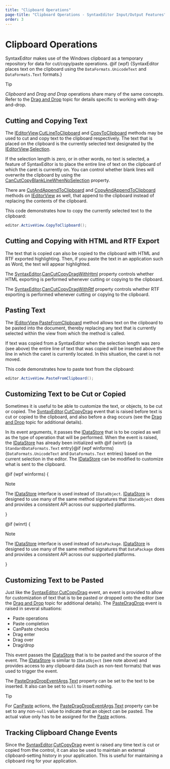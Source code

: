 ```yaml
---
title: "Clipboard Operations"
page-title: "Clipboard Operations - SyntaxEditor Input/Output Features"
order: 3
---
```

# Clipboard Operations

SyntaxEditor makes use of the Windows clipboard as a temporary repository for data for cut/copy/paste operations. @if (wpf) {SyntaxEditor places text on the clipboard using the `DataFormats.UnicodeText` and `DataFormats.Text` formats.}

> [!TIP]
> *Clipboard* and *Drag and Drop* operations share many of the same concepts. Refer to the [Drag and Drop](drag-drop.md) topic for details specific to working with drag-and-drop.

## Cutting and Copying Text

The [IEditorView](xref:@ActiproUIRoot.Controls.SyntaxEditor.IEditorView).[CutLineToClipboard](xref:@ActiproUIRoot.Controls.SyntaxEditor.IEditorView.CutLineToClipboard*) and [CopyToClipboard](xref:@ActiproUIRoot.Controls.SyntaxEditor.IEditorView.CopyToClipboard*) methods may be used to cut and copy text to the clipboard respectively.  The text that is placed on the clipboard is the currently selected text designated by the [IEditorView](xref:@ActiproUIRoot.Controls.SyntaxEditor.IEditorView).[Selection](xref:@ActiproUIRoot.Controls.SyntaxEditor.IEditorView.Selection).

If the selection length is zero, or in other words, no text is selected, a feature of SyntaxEditor is to place the entire line of text on the clipboard of which the caret is currently on.  You can control whether blank lines will overwrite the clipboard by using the [CanCutCopyBlankLineWhenNoSelection](xref:@ActiproUIRoot.Controls.SyntaxEditor.SyntaxEditor.CanCutCopyBlankLineWhenNoSelection) property.

There are [CutAndAppendToClipboard](xref:@ActiproUIRoot.Controls.SyntaxEditor.IEditorView.CutAndAppendToClipboard*) and [CopyAndAppendToClipboard](xref:@ActiproUIRoot.Controls.SyntaxEditor.IEditorView.CopyAndAppendToClipboard*) methods on [IEditorView](xref:@ActiproUIRoot.Controls.SyntaxEditor.IEditorView) as well, that append to the clipboard instead of replacing the contents of the clipboard.

This code demonstrates how to copy the currently selected text to the clipboard:

```csharp
editor.ActiveView.CopyToClipboard();
```

## Cutting and Copying with HTML and RTF Export

The text that is copied can also be copied to the clipboard with HTML and RTF exported highlighting.  Then, if you paste the text in an application such as Word, the text will appear highlighted.

The [SyntaxEditor](xref:@ActiproUIRoot.Controls.SyntaxEditor.SyntaxEditor).[CanCutCopyDragWithHtml](xref:@ActiproUIRoot.Controls.SyntaxEditor.SyntaxEditor.CanCutCopyDragWithHtml) property controls whether HTML exporting is performed whenever cutting or copying to the clipboard.

The [SyntaxEditor](xref:@ActiproUIRoot.Controls.SyntaxEditor.SyntaxEditor).[CanCutCopyDragWithRtf](xref:@ActiproUIRoot.Controls.SyntaxEditor.SyntaxEditor.CanCutCopyDragWithRtf) property controls whether RTF exporting is performed whenever cutting or copying to the clipboard.

## Pasting Text

The [IEditorView](xref:@ActiproUIRoot.Controls.SyntaxEditor.IEditorView).[PasteFromClipboard](xref:@ActiproUIRoot.Controls.SyntaxEditor.IEditorView.PasteFromClipboard*) method allows text on the clipboard to be pasted into the document, thereby replacing any text that is currently selected within the view from which the method is called.

If text was copied from a SyntaxEditor when the selection length was zero (see above) the entire line of text that was copied will be inserted above the line in which the caret is currently located. In this situation, the caret is not moved.

This code demonstrates how to paste text from the clipboard:

```csharp
editor.ActiveView.PasteFromClipboard();
```

## Customizing Text to be Cut or Copied

Sometimes it is useful to be able to customize the text, or objects, to be cut or copied.  The [SyntaxEditor](xref:@ActiproUIRoot.Controls.SyntaxEditor.SyntaxEditor).[CutCopyDrag](xref:@ActiproUIRoot.Controls.SyntaxEditor.SyntaxEditor.CutCopyDrag) event that is raised before text is cut or copied to the clipboard, and also before a drag occurs (see the [Drag and Drop](drag-drop.md) topic for additional details).

In its event arguments, it passes the [IDataStore](xref:@ActiproUIRoot.Controls.SyntaxEditor.IDataStore) that is to be copied as well as the type of operation that will be performed.  When the event is raised, the [IDataStore](xref:@ActiproUIRoot.Controls.SyntaxEditor.IDataStore) has already been initialized with @if (winrt) {a `StandardDataFormats.Text` entry}@if (wpf winforms) {`DataFormats.UnicodeText` and `DataFormats.Text` entries} based on the current selection in the editor.  The [IDataStore](xref:@ActiproUIRoot.Controls.SyntaxEditor.IDataStore) can be modified to customize what is sent to the clipboard.

@if (wpf winforms) {

> [!NOTE]
> The [IDataStore](xref:@ActiproUIRoot.Controls.SyntaxEditor.IDataStore) interface is used instead of `IDataObject`. [IDataStore](xref:@ActiproUIRoot.Controls.SyntaxEditor.IDataStore) is designed to use many of the same method signatures that `IDataObject` does and provides a consistent API across our supported platforms.

}

@if (winrt) {

> [!NOTE]
> The [IDataStore](xref:@ActiproUIRoot.Controls.SyntaxEditor.IDataStore) interface is used instead of `DataPackage`. [IDataStore](xref:@ActiproUIRoot.Controls.SyntaxEditor.IDataStore) is designed to use many of the same method signatures that `DataPackage` does and provides a consistent API across our supported platforms.

}

## Customizing Text to be Pasted

Just like the [SyntaxEditor](xref:@ActiproUIRoot.Controls.SyntaxEditor.SyntaxEditor).[CutCopyDrag](xref:@ActiproUIRoot.Controls.SyntaxEditor.SyntaxEditor.CutCopyDrag) event, an event is provided to allow for customization of text that is to be pasted or dropped onto the editor (see the [Drag and Drop](drag-drop.md) topic for additional details).  The [PasteDragDrop](xref:@ActiproUIRoot.Controls.SyntaxEditor.SyntaxEditor.PasteDragDrop) event is raised in several situations:

- Paste operations
- Paste completion
- CanPaste checks
- Drag enter
- Drag over
- Drag/drop

This event passes the [IDataStore](xref:@ActiproUIRoot.Controls.SyntaxEditor.IDataStore) that is to be pasted and the source of the event.  The [IDataStore](xref:@ActiproUIRoot.Controls.SyntaxEditor.IDataStore) is similar to `IDataObject` (see note above) and provides access to any clipboard data (such as non-text formats) that was used to trigger the event.

The [PasteDragDropEventArgs](xref:@ActiproUIRoot.Controls.SyntaxEditor.PasteDragDropEventArgs).[Text](xref:@ActiproUIRoot.Controls.SyntaxEditor.PasteDragDropEventArgs.Text) property can be set to the text to be inserted.  It also can be set to `null` to insert nothing.

> [!TIP]
> For [CanPaste](xref:@ActiproUIRoot.Controls.SyntaxEditor.PasteDragDropAction.CanPaste) actions, the [PasteDragDropEventArgs](xref:@ActiproUIRoot.Controls.SyntaxEditor.PasteDragDropEventArgs).[Text](xref:@ActiproUIRoot.Controls.SyntaxEditor.PasteDragDropEventArgs.Text) property can be set to any non-`null` value to indicate that an object can be pasted.  The actual value only has to be assigned for the [Paste](xref:@ActiproUIRoot.Controls.SyntaxEditor.PasteDragDropAction.Paste) actions.

## Tracking Clipboard Change Events

Since the [SyntaxEditor](xref:@ActiproUIRoot.Controls.SyntaxEditor.SyntaxEditor).[CutCopyDrag](xref:@ActiproUIRoot.Controls.SyntaxEditor.SyntaxEditor.CutCopyDrag) event is raised any time text is cut or copied from the control, it can also be used to maintain an external clipboard-setting history in your application.  This is useful for maintaining a clipboard ring for your application.
